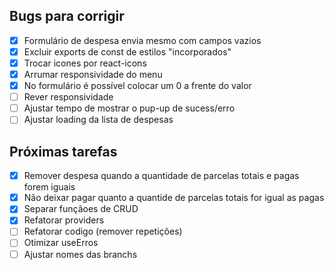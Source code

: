## Bugs para corrigir

- [x] Formulário de despesa envia mesmo com campos vazios
- [x] Excluir exports de const de estilos "incorporados"
- [x] Trocar icones por react-icons
- [x] Arrumar responsividade do menu
- [x] No formulário é possível colocar um 0 a frente do valor
- [ ] Rever responsividade
- [ ] Ajustar tempo de mostrar o pup-up de sucess/erro
- [ ] Ajustar loading da lista de despesas

## Próximas tarefas

- [x] Remover despesa quando a quantidade de parcelas totais e pagas forem iguais
- [x] Não deixar pagar quanto a quantide de parcelas totais for igual as pagas
- [x] Separar funçãoes de CRUD
- [x] Refatorar providers
- [ ] Refatorar codigo (remover repetições)
- [ ] Otimizar useErros
- [ ] Ajustar nomes das branchs
